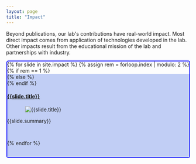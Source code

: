 ```yaml
---
layout: page
title: "Impact"
---
```

Beyond publications, our lab's contributions have real-world impact.
Most direct impact comes from application of technologies developed in the lab.
Other impacts result from the educational mission of the lab and partnerships with industry.

<div class="row" style="margin:auto;justify-content:center;width:99%;max-width:1000px;border:2px solid blue;border-radius:5px">
  {% for slide in site.impact %}
  {% assign rem = forloop.index | modulo: 2 %}
  {% if rem == 1 %}
  <div class="row" style="margin:auto;justify-content:center;width:100%;max-width:1000px;background-color:#c1cef5;padding-bottom:30px">
  {% else %}
  <div class="row" style="margin:auto;justify-content:center;width:100%;max-width:1000px;padding-bottom:30px">
  {% endif %}
	<h4><a href="{{ slide.url | relative_url}}">{{slide.title}}</a></h4>
    <div class="col" style="margin:0 auto;min-width:300px;max-width:400px">
   	  <img src="{{slide.splash | relative_url}}" class="d-block w-100" alt="{{slide.title}}">
    </div>
    <div class="col" style="width:100%;min-width:350px">
	  <p>{{slide.summary}}</p>
    </div>
  </div>
{% endfor %}
</div>

